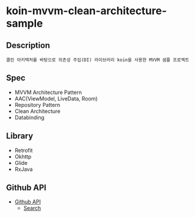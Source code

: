 # koin-mvvm-clean-architecture-sample

## Description
```
클린 아키텍처를 바탕으로 의존성 주입(DI) 라이브러리 koin을 사용한 MVVM 샘플 프로젝트
```

## Spec
- MVVM Architecture Pattern
- AAC(ViewModel, LiveData, Room)
- Repository Pattern
- Clean Architecture
- Databinding

## Library
- Retrofit
- Okhttp
- Glide
- RxJava

## Github API
- [Github API](https://developer.github.com/v3/)
    - [Search](https://docs.github.com/en/rest/reference/search)
